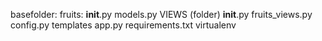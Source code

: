 basefolder:
    fruits:
        __init__.py
        models.py
        VIEWS (folder)
            __init__.py
            fruits_views.py
        config.py
        templates 
    app.py
    requirements.txt
    virtualenv

            